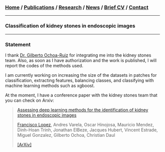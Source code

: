 
###  [Home](/index) / [Publications](/publications) / [Research](/research) / [News](/news) / [Brief CV](/brief_cv) / [Contact](/contact)

___

### Classification of kidney stones in endoscopic images


---

### Statement

I thank [Dr. Gilberto Ochoa-Ruiz](https://gda.itesm.mx/faculty/en/professors/gilberto-ochoa-ruiz) for integrating me into the kidney stones team. Also, as soon as I have authorization and the work is published, I will report the codes of the methods used.

 I am currently working on increasing the size of the datasets in patches for classification, extracting features, balancing classes, and classifying with machine learning methods such as xgboost. 


At the moment, I have a conference paper with the kidney stones team that you can check on Arxiv:

> [Assessing deep learning methods for the identification of kidney stones in endoscopic images](https://arxiv.org/abs/2103.01146)
>
> [Francisco Lopez](https://scholar.google.es/citations?user=IlG06bYAAAAJ&hl=es), Andres Varela, Oscar Hinojosa, Mauricio Mendez, Dinh-Hoan Trinh, Jonathan ElBeze, Jacques Hubert, Vincent Estrade, Miguel Gonzalez, Gilberto Ochoa, Christian Daul
>
> [[ArXiv]](https://arxiv.org/abs/2103.01146)
